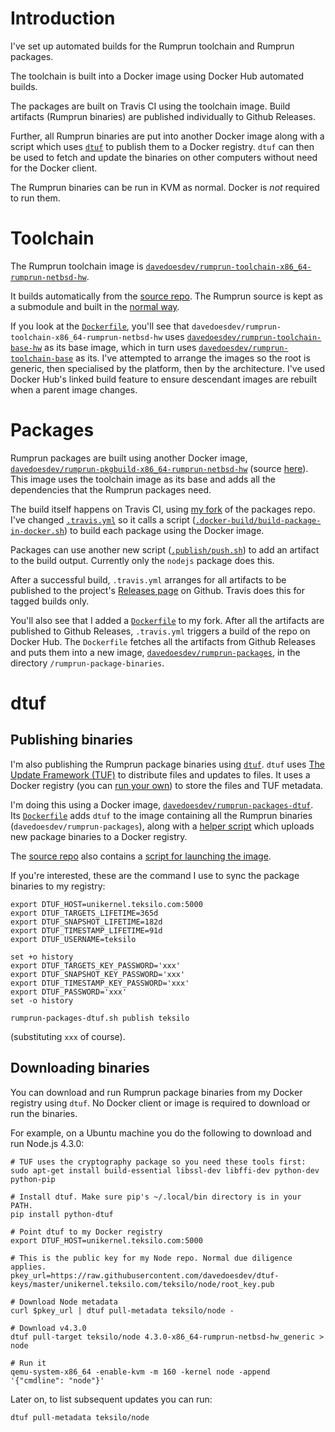 # Introduction

I've set up automated builds for the Rumprun toolchain and Rumprun packages.

The toolchain is built into a Docker image using Docker Hub automated builds.

The packages are built on Travis CI using the toolchain image. Build artifacts
(Rumprun binaries) are published individually to Github Releases.

Further, all Rumprun binaries are put into another Docker image along with a
script which uses [`dtuf`](https://github.com/davedoesdev/dtuf) to publish them
to a Docker registry. `dtuf` can then be used to fetch and update the binaries
on other computers without need for the Docker client.

The Rumprun binaries can be run in KVM as normal. Docker is _not_ required to
run them.

# Toolchain

The Rumprun toolchain image is [`davedoesdev/rumprun-toolchain-x86_64-rumprun-netbsd-hw`](https://hub.docker.com/r/davedoesdev/rumprun-toolchain-x86_64-rumprun-netbsd-hw/).

It builds automatically from the [source repo](https://github.com/davedoesdev/rumprun-toolchain-x86_64-rumprun-netbsd-hw). The Rumprun source is kept as a
submodule and built in the [normal way](https://github.com/rumpkernel/wiki/wiki/Tutorial:-Building-Rumprun-Unikernels#1-building-the-rumprun-platform).

If you look at the [`Dockerfile`](https://github.com/davedoesdev/rumprun-toolchain-x86_64-rumprun-netbsd-hw/blob/master/Dockerfile), you'll see that `davedoesdev/rumprun-toolchain-x86_64-rumprun-netbsd-hw` uses [`davedoesdev/rumprun-toolchain-base-hw`](https://hub.docker.com/r/davedoesdev/rumprun-toolchain-base-hw/) as its base image, which in turn uses [`davedoesdev/rumprun-toolchain-base`](https://hub.docker.com/r/davedoesdev/rumprun-toolchain-base/) as its. I've attempted to arrange the images so the root is generic, then specialised by the platform, then by the architecture. I've used Docker Hub's linked build feature to ensure descendant images are rebuilt when a parent image changes.

# Packages

Rumprun packages are built using another Docker image, [`davedoesdev/rumprun-pkgbuild-x86_64-rumprun-netbsd-hw`](https://hub.docker.com/r/davedoesdev/rumprun-pkgbuild-x86_64-rumprun-netbsd-hw/) (source [here](https://github.com/davedoesdev/rumprun-pkgbuild-x86_64-rumprun-netbsd-hw)). This image uses the toolchain image
as its base and adds all the dependencies that the Rumprun packages need.

The build itself happens on Travis CI, using [my fork](https://github.com/davedoesdev/rumprun-packages) of the packages repo. I've changed [`.travis.yml`](https://github.com/davedoesdev/rumprun-packages/blob/master/.travis.yml) so it calls a script ([`.docker-build/build-package-in-docker.sh`](https://github.com/davedoesdev/rumprun-packages/blob/master/.docker-build/build-package-in-docker.sh)) to build each package using the Docker image.

Packages can use another new script ([`.publish/push.sh`](https://github.com/davedoesdev/rumprun-packages/blob/master/.publish/push.sh)) to add an artifact to
the build output. Currently only the `nodejs` package does this.

After a successful build, `.travis.yml` arranges for all artifacts to be
published to the project's [Releases page](https://github.com/davedoesdev/rumprun-packages/releases) on Github. Travis does this for tagged builds only.

You'll also see that I added a [`Dockerfile`](https://github.com/davedoesdev/rumprun-packages/blob/master/Dockerfile) to my fork. After all the artifacts are published to Github Releases, `.travis.yml` triggers a build of the repo on Docker Hub. The `Dockerfile` fetches all the artifacts from
Github Releases and puts them into a new image, [`davedoesdev/rumprun-packages`](https://hub.docker.com/r/davedoesdev/rumprun-packages/), in the directory
`/rumprun-package-binaries`.

# dtuf

## Publishing binaries
 
I'm also publishing the Rumprun package binaries using
[`dtuf`](https://github.com/davedoesdev/dtuf). `dtuf` uses
[The Update Framework (TUF)](https://theupdateframework.github.io/) to
distribute files and updates to files. It uses a Docker registry (you can [run
your own](https://github.com/docker/distribution/blob/master/docs/deploying.md))
to store the files and TUF metadata.

I'm doing this using a Docker image, [`davedoesdev/rumprun-packages-dtuf`](https://hub.docker.com/r/davedoesdev/rumprun-packages-dtuf/). Its [`Dockerfile`](https://github.com/davedoesdev/rumprun-packages-dtuf/blob/master/Dockerfile) adds `dtuf` to the image containing all the Rumprun binaries (`davedoesdev/rumprun-packages`), along with a [helper script](https://github.com/davedoesdev/rumprun-packages-dtuf/blob/master/dtuf.sh) which uploads new package binaries to a Docker
registry.

The [source repo](https://github.com/davedoesdev/rumprun-packages-dtuf) also
contains a [script for launching the image](https://github.com/davedoesdev/rumprun-packages-dtuf/blob/master/rumprun-packages-dtuf.sh).

If you're interested, these are the command I use to sync the package binaries
to my registry:

```shell
export DTUF_HOST=unikernel.teksilo.com:5000
export DTUF_TARGETS_LIFETIME=365d
export DTUF_SNAPSHOT_LIFETIME=182d
export DTUF_TIMESTAMP_LIFETIME=91d
export DTUF_USERNAME=teksilo

set +o history
export DTUF_TARGETS_KEY_PASSWORD='xxx'
export DTUF_SNAPSHOT_KEY_PASSWORD='xxx'
export DTUF_TIMESTAMP_KEY_PASSWORD='xxx'
export DTUF_PASSWORD='xxx'
set -o history

rumprun-packages-dtuf.sh publish teksilo
```

(substituting `xxx` of course).

## Downloading binaries

You can download and run Rumprun package binaries from my Docker registry using
`dtuf`. No Docker client or image is required to download or run the binaries.

For example, on a Ubuntu machine you do the following to download and run
Node.js 4.3.0:

```shell
# TUF uses the cryptography package so you need these tools first:
sudo apt-get install build-essential libssl-dev libffi-dev python-dev python-pip

# Install dtuf. Make sure pip's ~/.local/bin directory is in your PATH.
pip install python-dtuf

# Point dtuf to my Docker registry
export DTUF_HOST=unikernel.teksilo.com:5000

# This is the public key for my Node repo. Normal due diligence applies.
pkey_url=https://raw.githubusercontent.com/davedoesdev/dtuf-keys/master/unikernel.teksilo.com/teksilo/node/root_key.pub

# Download Node metadata
curl $pkey_url | dtuf pull-metadata teksilo/node -

# Download v4.3.0
dtuf pull-target teksilo/node 4.3.0-x86_64-rumprun-netbsd-hw_generic > node

# Run it
qemu-system-x86_64 -enable-kvm -m 160 -kernel node -append '{"cmdline": "node"}'
```

Later on, to list subsequent updates you can run:

```shell
dtuf pull-metadata teksilo/node
```
